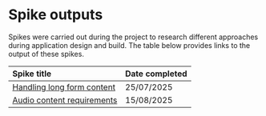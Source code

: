 # Spike outputs

Spikes were carried out during the project to research different approaches during application design and build. The table below provides links to the output of these spikes.

| Spike title | Date completed |
| :- | :- |
| [Handling long form content](./handling-long-form-content.md) | 25/07/2025 |
| [Audio content requirements](./audio-content-requirements.md) | 15/08/2025 |
